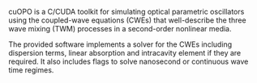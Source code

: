 
cuOPO is a C/CUDA toolkit for simulating optical parametric oscillators using the coupled-wave equations (CWEs) that well-describe the three wave mixing (TWM) processes in a second-order nonlinear media.

The provided software implements a solver for the CWEs including dispersion terms, linear absorption and intracavity element if they are required. It also includes flags to solve nanosecond or continuous wave time regimes.
